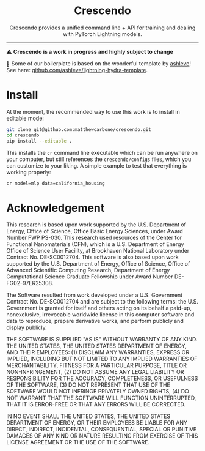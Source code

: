 <div align="center">

# Crescendo

Crescendo provides a unified command line + API for training and dealing with PyTorch Lightning models.

</div>

------------

⚠️ **Crescendo is a work in progress and highly subject to change**

🙏 Some of our boilerplate is based on the wonderful template by [ashleve](https://github.com/ashleve)! See here: [github.com/ashleve/lightning-hydra-template](https://github.com/ashleve/lightning-hydra-template).

# Install

At the moment, the recommended way to use this work is to install in editable mode:

```bash
git clone git@github.com:matthewcarbone/crescendo.git
cd crescendo
pip install --editable .
```

This installs the `cr` command line executable which can be run anywhere on your computer, but still references the `crescendo/configs` files, which you can customize to your liking. A simple example to test that everything is working properly:

```bash
cr model=mlp data=california_housing
```

# Acknowledgement

This research is based upon work supported by the U.S. Department of Energy, Office of Science, Office Basic Energy Sciences, under Award Number FWP PS-030. This research used resources of the Center for Functional Nanomaterials (CFN), which is a U.S. Department of Energy Office of Science User Facility, at Brookhaven National Laboratory under Contract No. DE-SC0012704. This software is also based upon work supported by the U.S. Department of Energy, Office of Science, Office of Advanced Scientific Computing Research, Department of Energy Computational Science Graduate Fellowship under Award Number DE-FG02-97ER25308. 

The Software resulted from work developed under a U.S. Government Contract No. DE-SC0012704 and are subject to the following terms: the U.S. Government is granted for itself and others acting on its behalf a paid-up, nonexclusive, irrevocable worldwide license in this computer software and data to reproduce, prepare derivative works, and perform publicly and display publicly.

THE SOFTWARE IS SUPPLIED "AS IS" WITHOUT WARRANTY OF ANY KIND. THE UNITED STATES, THE UNITED STATES DEPARTMENT OF ENERGY, AND THEIR EMPLOYEES: (1) DISCLAIM ANY WARRANTIES, EXPRESS OR IMPLIED, INCLUDING BUT NOT LIMITED TO ANY IMPLIED WARRANTIES OF MERCHANTABILITY, FITNESS FOR A PARTICULAR PURPOSE, TITLE OR NON-INFRINGEMENT, (2) DO NOT ASSUME ANY LEGAL LIABILITY OR RESPONSIBILITY FOR THE ACCURACY, COMPLETENESS, OR USEFULNESS OF THE SOFTWARE, (3) DO NOT REPRESENT THAT USE OF THE SOFTWARE WOULD NOT INFRINGE PRIVATELY OWNED RIGHTS, (4) DO NOT WARRANT THAT THE SOFTWARE WILL FUNCTION UNINTERRUPTED, THAT IT IS ERROR-FREE OR THAT ANY ERRORS WILL BE CORRECTED.

IN NO EVENT SHALL THE UNITED STATES, THE UNITED STATES DEPARTMENT OF ENERGY, OR THEIR EMPLOYEES BE LIABLE FOR ANY DIRECT, INDIRECT, INCIDENTAL, CONSEQUENTIAL, SPECIAL OR PUNITIVE DAMAGES OF ANY KIND OR NATURE RESULTING FROM EXERCISE OF THIS LICENSE AGREEMENT OR THE USE OF THE SOFTWARE.
